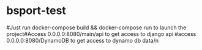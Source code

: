 # bsport-test
#Just run docker-compose build && docker-compose run to launch the project\#Access 0.0.0.0:8080/main/api to get access to django api
\#access 0.0.0.0:8080/DynamoDB to get access to dynamo db data/n
